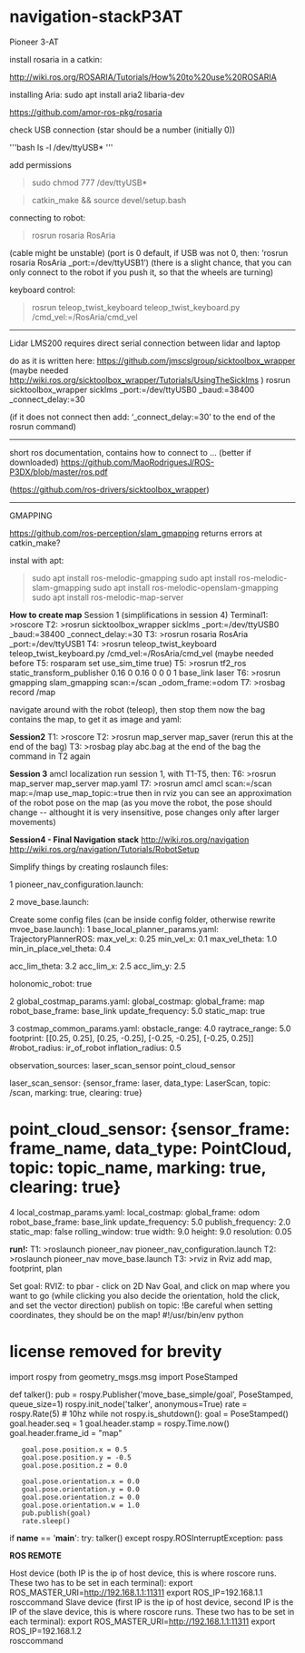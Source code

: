 # navigation-stackP3AT
Pioneer 3-AT

install rosaria in a catkin:

http://wiki.ros.org/ROSARIA/Tutorials/How%20to%20use%20ROSARIA

installing Aria: sudo apt install aria2 libaria-dev

https://github.com/amor-ros-pkg/rosaria

check USB connection (star should be a number (initially 0))

'''bash
ls -l /dev/ttyUSB*
'''

add permissions

>sudo chmod 777 /dev/ttyUSB*

>catkin_make && source devel/setup.bash

connecting to robot:
>rosrun rosaria RosAria 

(cable might be unstable) (port is 0 default, if USB was not 0, then: ‘rosrun rosaria RosAria _port:=/dev/ttyUSB1’)
(there is a slight chance, that you can only connect to the robot if you push it, so that the wheels are turning)

keyboard control:
>rosrun teleop_twist_keyboard teleop_twist_keyboard.py /cmd_vel:=/RosAria/cmd_vel

________________________
Lidar LMS200
requires direct serial connection between lidar and laptop 

do as it is written here:
https://github.com/jmscslgroup/sicktoolbox_wrapper
(maybe needed http://wiki.ros.org/sicktoolbox_wrapper/Tutorials/UsingTheSicklms )
rosrun sicktoolbox_wrapper sicklms _port:=/dev/ttyUSB0 _baud:=38400 _connect_delay:=30

(if it does not connect then add: ‘_connect_delay:=30’ to the end of the rosrun command)

___
short ros documentation, contains how to connect to … (better if downloaded)
https://github.com/MaoRodriguesJ/ROS-P3DX/blob/master/ros.pdf

(https://github.com/ros-drivers/sicktoolbox_wrapper)

________
GMAPPING

https://github.com/ros-perception/slam_gmapping
returns errors at catkin_make?

instal with apt:
>sudo apt install ros-melodic-gmapping
>sudo apt install ros-melodic-slam-gmapping
>sudo apt install ros-melodic-openslam-gmapping
>sudo apt install ros-melodic-map-server

**How to create map**
Session 1 (simplifications in session 4)
Terminal1: >roscore
T2: >rosrun sicktoolbox_wrapper sicklms _port:=/dev/ttyUSB0 _baud:=38400 _connect_delay:=30
T3: >rosrun rosaria RosAria _port:=/dev/ttyUSB1
T4: >rosrun teleop_twist_keyboard teleop_twist_keyboard.py /cmd_vel:=/RosAria/cmd_vel
(maybe needed before T5: rosparam set use_sim_time true)
T5: >rosrun tf2_ros static_transform_publisher 0.16 0 0.16 0 0 0 1 base_link laser
T6: >rosrun gmapping slam_gmapping scan:=/scan  _odom_frame:=odom
T7: >rosbag record /map

navigate around with the robot (teleop), then stop them
now the bag contains the map, to get it as image and yaml:

**Session2**
T1: >roscore
T2: >rosrun map_server map_saver (rerun this at the end of the bag)
T3: >rosbag play abc.bag
at the end of the bag the command in T2 again

**Session 3**
amcl localization
run session 1, with T1-T5, then:
T6: >rosrun map_server map_server map.yaml
T7: >rosrun amcl amcl scan:=/scan map:=/map use_map_topic:=true
then in rviz you can see an approximation of the robot pose on the map (as you move the robot, the pose should change -- althought it is very insensitive, pose changes only after larger movements)

**Session4 - Final Navigation stack**
http://wiki.ros.org/navigation
http://wiki.ros.org/navigation/Tutorials/RobotSetup

Simplify things by creating roslaunch files:

1 pioneer_nav_configuration.launch:
<launch>
 
   <node pkg="sicktoolbox_wrapper" type="sicklms" name="sicklms" output="screen">
       <param name="port" value="/dev/ttyUSB0" />
       <param name="baud" value="38400" />
       <param name="connect_delay" value="30" />
   </node>
   <node pkg="rosaria" type="RosAria" name="RosAria" output="screen">
       <param name="port" value="/dev/ttyUSB1" />
   </node>
   <node pkg="tf2_ros" type="static_transform_publisher" name="link1_broadcaster" args="0.16 0 0.16 0 0 0 1 base_link laser" />
 
</launch>

2 move_base.launch:
<launch>
 
   <master auto="start"/>
<!-- Run the map server  -->
   <node name="map_server" pkg="map_server" type="map_server" args="$(find pioneer_nav)/map.yaml"/>
 
<!--- Run AMCL -->
   <include file="$(find amcl)/examples/amcl_omni.launch" />
 
   <node pkg="move_base" type="move_base" respawn="false" name="move_base" output="screen">
       <rosparam file="$(find pioneer_nav)/config/costmap_common_params.yaml" command="load" ns="global_costmap" />
       <rosparam file="$(find pioneer_nav)/config/costmap_common_params.yaml" command="load" ns="local_costmap" />
       <rosparam file="$(find pioneer_nav)/config/local_costmap_params.yaml" command="load" />
       <rosparam file="$(find pioneer_nav)/config/global_costmap_params.yaml" command="load" />
       <rosparam file="$(find pioneer_nav)/config/base_local_planner_params.yaml" command="load" />
       <remap from="/cmd_vel" to="/RosAria/cmd_vel"/>
   </node>
 
</launch>

Create some config files (can be inside config folder, otherwise rewrite mvoe_base.launch):
1 base_local_planner_params.yaml:
TrajectoryPlannerROS:
 max_vel_x: 0.25
 min_vel_x: 0.1
 max_vel_theta: 1.0
 min_in_place_vel_theta: 0.4
 
 acc_lim_theta: 3.2
 acc_lim_x: 2.5
 acc_lim_y: 2.5
 
 holonomic_robot: true

2 global_costmap_params.yaml:
global_costmap:
 global_frame: map
 robot_base_frame: base_link
 update_frequency: 5.0
 static_map: true

3 costmap_common_params.yaml:
obstacle_range: 4.0
raytrace_range: 5.0
footprint: [[0.25, 0.25], [0.25, -0.25], [-0.25, -0.25], [-0.25, 0.25]]
#robot_radius: ir_of_robot
inflation_radius: 0.5
 
observation_sources: laser_scan_sensor point_cloud_sensor
 
laser_scan_sensor: {sensor_frame: laser, data_type: LaserScan, topic: /scan, marking: true, clearing: true}
 
# point_cloud_sensor: {sensor_frame: frame_name, data_type: PointCloud, topic: topic_name, marking: true, clearing: true}

4 local_costmap_params.yaml:
local_costmap:
 global_frame: odom
 robot_base_frame: base_link
 update_frequency: 5.0
 publish_frequency: 2.0
 static_map: false
 rolling_window: true
 width: 9.0
 height: 9.0
 resolution: 0.05


**run!:**
T1: >roslaunch pioneer_nav pioneer_nav_configuration.launch
T2: >roslaunch pioneer_nav move_base.launch
T3: >rviz
in Rviz add map, footprint, plan

Set goal:
RVIZ: to pbar - click on 2D Nav Goal, and click on map where you want to go (while clicking you also decide the orientation, hold the click, and set the vector direction)
publish on topic: !Be careful when setting coordinates, they should be on the map!
#!/usr/bin/env python
# license removed for brevity
import rospy
from geometry_msgs.msg import PoseStamped
 
def talker():
   pub = rospy.Publisher('move_base_simple/goal', PoseStamped, queue_size=1)
   rospy.init_node('talker', anonymous=True)
   rate = rospy.Rate(5) # 10hz
   while not rospy.is_shutdown():
       goal = PoseStamped()
       goal.header.seq = 1
       goal.header.stamp = rospy.Time.now()
       goal.header.frame_id = "map"
 
       goal.pose.position.x = 0.5
       goal.pose.position.y = -0.5
       goal.pose.position.z = 0.0
 
       goal.pose.orientation.x = 0.0
       goal.pose.orientation.y = 0.0
       goal.pose.orientation.z = 0.0
       goal.pose.orientation.w = 1.0
       pub.publish(goal)
       rate.sleep()
 
if __name__ == '__main__':
   try:
       talker()
   except rospy.ROSInterruptException:
       pass


**ROS REMOTE**

Host device (both IP is the ip of host device, this is where roscore runs. These two has to be set in each terminal):
export ROS_MASTER_URI=http://192.168.1.1:11311
export ROS_IP=192.168.1.1   
rosccommand
Slave device (first IP is the ip of host device, second IP is the IP of the slave device, this is where roscore runs. These two has to be set in each terminal):
export ROS_MASTER_URI=http://192.168.1.1:11311
export ROS_IP=192.168.1.2   
rosccommand

